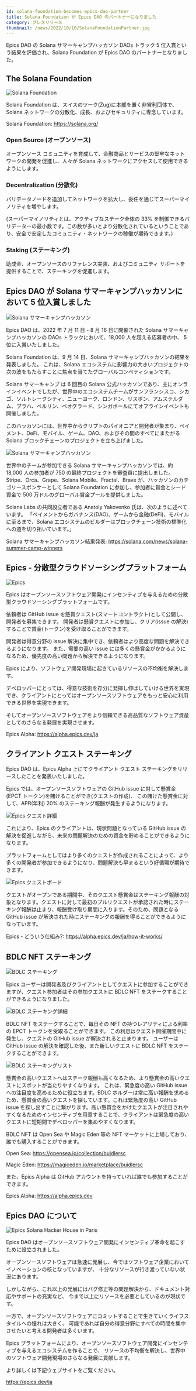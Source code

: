 ```yaml
---
id: solana-foundation-becomes-epics-dao-partner
title: Solana Foundation が Epics DAO のパートナーになりました
category: プレスリリース
thumbnail: /news/2022/10/10/SolanaFoundationPartner.jpg
---
```


Epics DAO の Solana サマーキャンプハッカソン DAOs トラック 5
位入賞という結果を評価され、Solana Foundation が Epics DAO
のパートナーとなりました。

## The Solana Foundation

![Solana Foundation](/news/2022/10/10/SolanaFoundationBanner.jpg)

Solana Foundation は、スイスのツーク(Zug)に本部を置く非営利団体で、Solana
ネットワークの分散化、成長、およびセキュリティに専念しています。

Solana Foundation: https://solana.org/

### Open Source (オープンソース)

オープンソース
コミュニティを育成して、金融商品とサービスの堅牢なネットワークの開発を促進し、人々が
Solana ネットワークにアクセスして使用できるようにします。

### Decentralization (分散化)

バリデータノードを追加してネットワークを拡大し、委任を通じてスーパーマイノリティを増やします。

(スーパーマイノリティとは、アクティブなステーク全体の 33%
を制御できるバリデーターの最小数です。この数が多いとより分散化されているということであり、安全で安定したコミュニティ・ネットワークの稼働が期待できます。)

### Staking (ステーキング)

助成金、オープンソースのリファレンス実装、およびコミュニティ
サポートを提供することで、ステーキングを促進します。

## Epics DAO が Solana サマーキャンプハッカソンにおいて 5 位入賞しました

![Solana サマーキャンプハッカソン](/news/2022/09/15/solana-summer-camp-hackathon.jpg)

Epics DAO は、2022 年 7 月 11 日 - 8 月 16 日に開催された Solana
サマーキャンプハッカソンの DAOs トラックにおいて、18,000 人を超える応募者の中、
5 位に入賞いたしました。

Solana Foundation は、9 月 14 日、Solana
サマーキャンプハッカソンの結果を発表しました。 これは、Solana
エコシステムに影響力の大きいプロジェクトの次の波をもたらすことに焦点を当てたグローバルコンペティションです。

Solana サマーキャンプ は 6 回目の Solana
公式ハッカソンであり、主にオンラインイベントでしたが、世界中のエコシステムチームがサンフランシスコ、シカゴ、ソルトレークシティ、ニューヨーク、ロンドン、リスボン、アムステルダム、プラハ、ベルリン、ベオグラード、シンガポールにてオフラインイベントも開催しました。

このハッカソンには、世界中からクリプトのパイオニアと開発者が集まり、ペイメント、DeFi、モバイル、ゲーム、DAO、およびその間のすべてにまたがる
Solana ブロックチェーンのプロジェクトを立ち上げました。

![Solana サマーキャンプハッカソン](/news/2022/09/15/solana-summer-camp-image.png)

世界中のチームが参加できる Solana サマーキャンプハッカソンでは、約 18,000
人の参加者が 750 の最終プロジェクトを審査員に提出しました。
Stripe、Orca、Grape、Solana Mobile、Fractal、Brave
が、ハッカソンのカテゴリースポンサーとして Solana Foundation
に参加し、参加者に賞金とシード資金で 500
万ドルのグローバル賞金プールを提供しました。

Solana Labs の共同設立者である Anatoly Yakovenko 氏は、次のように述べています。
「ペイメントからガバナンス(DAO)、ゲームから金融(DeFi)、モバイルに至るまで、Solana
エコシステムのビルダーはブロックチェーン技術の標準化への道を切り拓いています。」

Solana サマーキャンプハッカソン結果発表:
https://solana.com/news/solana-summer-camp-winners

## Epics - 分散型クラウドソーシングプラットフォーム

![Epics](/news/2022/07/19/EpicsBusinessModelJA.png)

Epics
はオープンソースソフトウェア開発にインセンティブを与えるための分散型クラウドソーシングプラットフォームです。

依頼者は GitHub issue
を懸賞クエスト(スマートコントラクト)として公開し、開発者を募集できます。
開発者は懸賞クエストに参加し、クリア(issue
の解決)することで賞金(トークン)を受け取ることができます。

開発者は得意分野の issue
解決に集中でき、依頼者はより高度な問題を解決できるようになります。
また、需要の高い issue
には多くの懸賞金がかかるようになるため、優先度の高い問題から解決できるようになります。

Epics により、ソフトウェア開発現場に起きているリソースの不均衡を解決します。

デベロッパーにとっては、得意な技術を存分に発揮し伸ばしていける世界を実現でき、クライアントにとってはオープンソースソフトウェアをもっと安心に利用できる世界を実現できます。

そしてオープンソースソフトウェアをより信頼できる高品質なソフトウェア資産としてのさらなる発展を実現させます。

Epics Alpha: https://alpha.epics.dev/ja

## クライアント クエスト ステーキング

Epics DAO は、Epics Alpha 上にてクライアント クエスト
ステーキングをリリースしたことを発表いたしました。

Epics では、オープンソースソフトウェアの GitHub issue に対して懸賞金(EPCT
トークン)を賭けることができ(クエストの作成)、
この賭けた懸賞金に対して、APR(年利) 20%
のステーキング報酬が発生するようになります。

![Epics クエスト詳細](/news/2022/09/26/quest-detail-jp.png)

これにより、Epics のクライアントは、現状問題となっている GitHub issue
の解決を促進しながら、未来の問題解決のための資金を貯めることができるようになります。

プラットフォームとしてはより多くのクエストが作成されることによって、より多くの開発者が参加できるようになり、問題解決も早まるという好循環が期待できます。

![Epics クエストボード](/news/2022/09/26/epics-questboard-jp.png)

クエストがオープンである期間中、そのクエスト懸賞金はステーキング報酬の対象となります。クエストに対して最初のプルリクエストが承認された時にステーキング報酬は止まり、報酬受け取り期間に入ります。そのため、問題となる
GitHub issue
が解決された時にステーキングの報酬を得ることができるようになっています。

Epics - どういう仕組み?: https://alpha.epics.dev/ja/how-it-works/

## BDLC NFT ステーキング

![BDLC ステーキング](/news/2022/09/20/bdlc-nft-staking-is-now-ready.png)

Epics
ユーザーは開発者及びクライアントとしてクエストに参加することができますが、クエスト参加者はその参加クエストに
BDLC NFT をステークすることができるようになりました。

![BDLC ステーキング詳細](/news/2022/09/26/bdlc-staking-detail-jp.png)

BDLC NFT をステークすることで、毎日その NFT の持つレアリティによる利率の EPCT
トークンを受取ることができます。
この利息はクエスト開催期間中に発生し、クエストの GitHub issue
が解決されると止まります。 ユーザーは GitHub issue
の解決を確認した後、また新しいクエストに BDLC NFT をステークすることができます。

![BDLC ステーキングリスト](/news/2022/09/26/bdlc-staking-list-jp.png)

懸賞金の高いクエストへはステーク報酬も高くなるため、より懸賞金の高いクエストにスポットが当たりやすくなります。
これは、緊急度の高い GitHub issue への注目度を高めるために役立ちます。BDLC
ホルダーは常に高い報酬を求めるため、懸賞金の高いクエストを探しています。これは緊急度の高い
GitHub issue
を探し出すことに繋がります。高い懸賞金をかけたクエストが注目されやすくなるためのインセンティブを用意することで、クライアントは緊急度の高いクエストに短期間でデベロッパーを集めやすくなります。

BDLC NFT は Open Sea や Magic Eden 等の NFT
マーケットに上場しており、誰でも購入することができます。

Open Sea: https://opensea.io/collection/buidlersc

Magic Eden: https://magiceden.io/marketplace/buidlersc

また、Epics Alpha は GitHub
アカウントを持っていれば誰でも参加することができます。

Epics Alpha: https://alpha.epics.dev

## Epics DAO について

![Epics Solana Hacker House in Paris](/news/2022/07/19/KawasakiSpeechStage.jpg)

Epics DAO
はオープンソースソフトウェア開発にインセンティブ革命を起こすために設立されました。

オープンソースソフトウェアは急速に発展し、今ではソフトウェア企業においてイノベーションの核となっていますが、
十分なリソースが行き渡っていない状況にあります。

しかしながら、これ以上の発展にはバグ修正等の問題解決から、ドキュメント対応やサポートの充実など、
今まで以上にリソースを必要としているのが現状です。

一方で、オープンソースソフトウェアにコミットすることで生きていくライフスタイルへの憧れは大きく、
可能であれば自分の得意分野にすべての時間を集中させたいと考える開発者は多くいます。

Epics
プラットフォームにより、オープンソースソフトウェア開発にインセンティブを与えるエコシステムを作ることで、
リソースの不均衡を解決し、世界中のソフトウェア開発現場のさらなる発展に貢献します。

より詳しくは下記ウェブサイトをご覧ください。

https://epics.dev/ja
